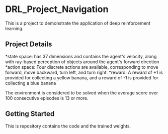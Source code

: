 # DRL_Project_Navigation
This is a project to demonstrate the application of deep reinforcement learning.

## Project Details
*state space: has 37 dimensions and contains the agent's velocity, along with ray-based perception of objects around the agent's forward direction
*action space: Four discrete actions are available, corresponding to move forward, move backward, turn left, and turn right.
*reward: A reward of +1 is provided for collecting a yellow banana, and a reward of -1 is provided for collecting a blue banana

The environment is considered to be solved when the average score over 100 consecutive episodes is 13 or more.

## Getting Started
This is repository contains the code and the trained weights.

